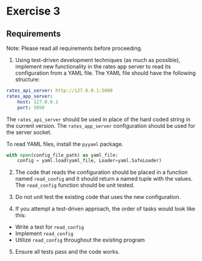 # Exercise 3

## Requirements

Note: Please read all requirements before proceeding.

1. Using test-driven development techniques (as much as possible), implement new functionality in the rates app server to read its configuration from a YAML file. The YAML file should have the following structure:

```yaml
rates_api_server: http://127.0.0.1:5000
rates_app_server:
    host: 127.0.0.1
    port: 5050
```

The `rates_api_server` should be used in place of the hard coded string in the current version. The `rates_app_server` configuration should be used for the server socket.

To read YAML files, install the `pyyaml` package.

```python
with open(config_file_path) as yaml_file:
    config = yaml.load(yaml_file, Loader=yaml.SafeLoader)
```

2. The code that reads the configuration should be placed in a function named `read_config` and it should return a named tuple with the values. The `read_config` function should be unit tested.

3. Do not unit test the existing code that uses the new configuration.

4. If you attempt a test-driven approach, the order of tasks would look like this:

- Write a test for `read_config`
- Implement `read_config`
- Utilize `read_config` throughout the existing program

5. Ensure all tests pass and the code works.